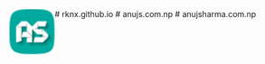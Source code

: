 <img align="left" width="80" height="80" src="img/logo48.png" alt="Anuj Sharma">
# rknx.github.io
# anujs.com.np
# anujsharma.com.np
